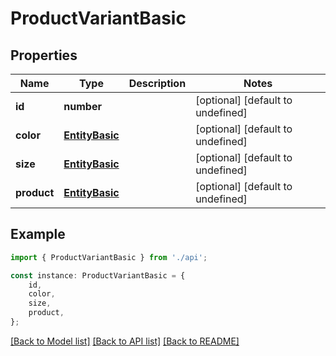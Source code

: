 # ProductVariantBasic


## Properties

Name | Type | Description | Notes
------------ | ------------- | ------------- | -------------
**id** | **number** |  | [optional] [default to undefined]
**color** | [**EntityBasic**](EntityBasic.md) |  | [optional] [default to undefined]
**size** | [**EntityBasic**](EntityBasic.md) |  | [optional] [default to undefined]
**product** | [**EntityBasic**](EntityBasic.md) |  | [optional] [default to undefined]

## Example

```typescript
import { ProductVariantBasic } from './api';

const instance: ProductVariantBasic = {
    id,
    color,
    size,
    product,
};
```

[[Back to Model list]](../README.md#documentation-for-models) [[Back to API list]](../README.md#documentation-for-api-endpoints) [[Back to README]](../README.md)

